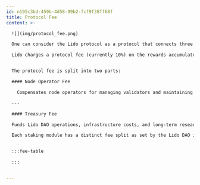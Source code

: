 ```yaml
---
id: n195c3bd-459b-4d58-99b2-fcf9f38ff68f
title: Protocol Fee
content: >-

  ![](img/protocol_fee.png)

  One can consider the Lido protocol as a protocol that connects three actors: the Lido DAO, stakers (stETH holders), and Node Operators (independent third parties that run validators using Lido). In order for the protocol to be sustainable, a protocol fee is incurred on staking rewards, which works by "splitting" rewards during the rebase process across these three actors.

  Lido charges a protocol fee (currently 10%) on the rewards accumulated by the staked ETH underlying the protocol. This fee sustains the protocol’s operations, supports infrastructure, and funds ecosystem development. It is automatically apportioned as a part of the daily rebase process, during the rewards distribution phase. The protocol fee is waived during periods of negative net rewards, when Consensus Layer penalties exceed earned rewards. The fee rate is set by the Lido DAO through on-chain governance, subject to alignment with the protocol’s needs and user interests. 


  The protocol fee is split into two parts:

  #### Node Operator Fee

    Compensates node operators for managing validators and maintaining network reliability.

  ---

  #### Treasury Fee

  Funds Lido DAO operations, infrastructure costs, and long-term research and development efforts.

  Each staking module has a distinct fee split as set by the Lido DAO in each module's configuration.


  :::fee-table
  
  :::


---
```

